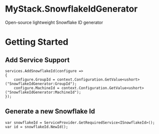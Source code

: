# MyStack.SnowflakeIdGenerator

Open-source lightweight Snowflake ID generator

# Getting Started

## Add Service Support

```
services.AddSnowflakeId(configure =>
{
    configure.GroupId = context.Configuration.GetValue<ushort>("SnowflakeIdGenerator:GroupId");
    configure.MachineId = context.Configuration.GetValue<ushort>("SnowflakeIdGenerator:MachineId");
});
```

## Generate a new Snowflake Id

```
var snowflakeId = ServiceProvider.GetRequiredService<ISnowflakeId>();
var id = snowflakeId.NewId();
```